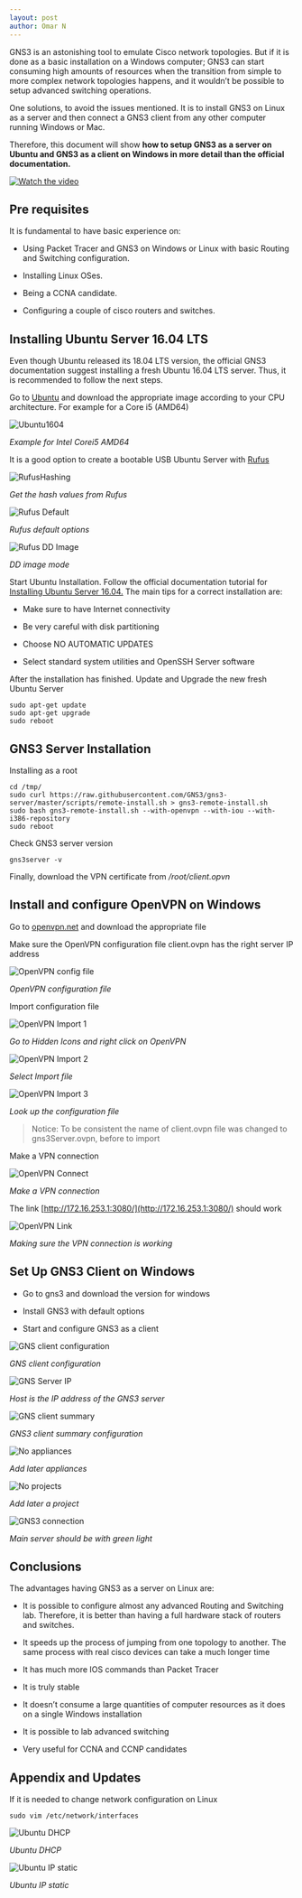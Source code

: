 ```yaml
---
layout: post
author: Omar N
---
```


GNS3 is an astonishing tool to emulate Cisco network topologies. But if it is done as a basic installation on a Windows computer; GNS3 can start consuming high amounts of resources when the transition from simple to more complex network topologies happens, and it wouldn’t be possible to setup advanced switching operations.

One solutions, to avoid the issues mentioned. It is to install GNS3 on Linux as a server and then connect a GNS3 client from any other computer running Windows or Mac.

Therefore, this document will show **how to setup GNS3 as a server on Ubuntu and GNS3 as a client on Windows in more detail than the official documentation.**

[![Watch the video](https://img.youtube.com/vi/4yelKWsP3OQ/hqdefault.jpg)](https://youtu.be/4yelKWsP3OQ)

## Pre requisites

It is fundamental to have basic experience on:

- Using Packet Tracer and GNS3 on Windows or Linux with basic Routing and Switching configuration.

- Installing Linux OSes.

- Being a CCNA candidate.

- Configuring a couple of cisco routers and switches.

## Installing Ubuntu Server 16.04 LTS

Even though Ubuntu released its 18.04 LTS version, the official GNS3 documentation suggest installing a fresh Ubuntu 16.04 LTS server. Thus, it is recommended to follow the next steps.

Go to [Ubuntu](https://releases.ubuntu.com/xenial/) and download the appropriate image according to your CPU architecture. For example for a Core i5 (AMD64)

![Ubuntu1604](/assets/images/2019-08-11-GNS3-as-a-Server-on-Linux/downloadUbuntu_16.04_1024x343.jpg "Download Ubuntu 16.04")

*Example for Intel Corei5 AMD64*

It is a good option to create a bootable USB Ubuntu Server with [Rufus](https://rufus.ie/en/)

![RufusHashing](/assets/images/2019-08-11-GNS3-as-a-Server-on-Linux/Rufus_Hashing_600x908.jpg "Rufus Hashing")

*Get the hash values from Rufus*

![Rufus Default](/assets/images/2019-08-11-GNS3-as-a-Server-on-Linux/Rufus_DefaultOptions_477x785.jpg "Rufus Defaul")

*Rufus default options*

![Rufus DD Image](/assets/images/2019-08-11-GNS3-as-a-Server-on-Linux/Rufus_DD_Image_Mode_612x785.jpg "Rufus DD Image")

*DD image mode*

Start Ubuntu Installation. Follow the official documentation tutorial for [Installing Ubuntu Server 16.04.](https://tutorials.ubuntu.com/tutorial/tutorial-install-ubuntu-server-1604#0) The main tips for a correct installation are:

- Make sure to have Internet connectivity

- Be very careful with disk partitioning

- Choose NO AUTOMATIC UPDATES

- Select standard system utilities and OpenSSH Server software

After the installation has finished. Update and Upgrade the new fresh Ubuntu Server

```Shell
sudo apt-get update
sudo apt-get upgrade
sudo reboot
```

## GNS3 Server Installation

Installing as a root

```Shell
cd /tmp/
sudo curl https://raw.githubusercontent.com/GNS3/gns3-server/master/scripts/remote-install.sh > gns3-remote-install.sh
sudo bash gns3-remote-install.sh --with-openvpn --with-iou --with-i386-repository
sudo reboot
```

Check GNS3 server version

```Shell
gns3server -v
```
Finally, download the VPN certificate from */root/client.opvn*

## Install and configure OpenVPN on Windows

Go to [openvpn.net](https://openvpn.net/community-downloads/) and download the appropriate file

Make sure the OpenVPN configuration file client.ovpn has the right server IP address

![OpenVPN config file](/assets/images/2019-08-11-GNS3-as-a-Server-on-Linux/openVPN_configFile_400x267.jpg "OpenVPN config file")

*OpenVPN configuration file*

Import configuration file

![OpenVPN Import 1](/assets/images/2019-08-11-GNS3-as-a-Server-on-Linux/openVPN_import01_183x170.jpg "OpenVPN Import")

*Go to Hidden Icons and right click on OpenVPN*

![OpenVPN Import 2](/assets/images/2019-08-11-GNS3-as-a-Server-on-Linux/openVPN_import02_234x171.jpg "OpenVPN Import")

*Select Import file*


![OpenVPN Import 3](/assets/images/2019-08-11-GNS3-as-a-Server-on-Linux/openVPN_import03_619x363.jpg "OpenVPN Import")

*Look up the configuration file*

> Notice: To be consistent the name of client.ovpn file was changed to gns3Server.ovpn, before to import

Make a VPN connection


![OpenVPN Connect](/assets/images/2019-08-11-GNS3-as-a-Server-on-Linux/openVPN_connect_325x365.jpg "OpenVPN Connect")

*Make a VPN connection*

The link [http://172.16.253.1:3080/](http://172.16.253.1:3080/) should work

![OpenVPN Link](/assets/images/2019-08-11-GNS3-as-a-Server-on-Linux/openVPN_link_631x373.jpg "OpenVPN Link")

*Making sure the VPN connection is working*

## Set Up GNS3 Client on Windows

- Go to gns3 and download the version for windows

- Install GNS3 with default options

- Start and configure GNS3 as a client

![GNS client configuration](/assets/images/2019-08-11-GNS3-as-a-Server-on-Linux/GNS3client01_801x692.jpg "GNS client configuration")

*GNS client configuration*

![GNS Server IP](/assets/images/2019-08-11-GNS3-as-a-Server-on-Linux/GNS3client02_802x688.jpg "GNS Server IP")

*Host is the IP address of the GNS3 server*

![GNS client summary](/assets/images/2019-08-11-GNS3-as-a-Server-on-Linux/GNS3client03_805x691.jpg "GNS client summary")

*GNS3 client summary configuration*

![No appliances](/assets/images/2019-08-11-GNS3-as-a-Server-on-Linux/GNS3client04.jpg "No appliances")

*Add later appliances*

![No projects](/assets/images/2019-08-11-GNS3-as-a-Server-on-Linux/GNS3client05.jpg "No projects")

*Add later a project*

![GNS3 connection](/assets/images/2019-08-11-GNS3-as-a-Server-on-Linux/GNS3client06_300x229.jpg "GNS3 connection")

*Main server should be with green light*

## Conclusions

The advantages having GNS3 as a server on Linux are:

- It is possible to configure almost any advanced Routing and Switching lab. Therefore, it is better than having a full hardware stack of routers and switches.

- It speeds up the process of jumping from one topology to another. The same process with real cisco devices can take a much longer time

- It has much more IOS commands than Packet Tracer

- It is truly stable

- It doesn’t consume a large quantities of computer resources as it does on a single Windows installation

- It is possible to lab advanced switching

- Very useful for CCNA and CCNP candidates

## Appendix and Updates

If it is needed to change network configuration on Linux

```Shell
sudo vim /etc/network/interfaces
```

![Ubuntu DHCP](/assets/images/2019-08-11-GNS3-as-a-Server-on-Linux/UbuntuNetworkDHCP.jpg "Ubuntu DHCP")

*Ubuntu DHCP*

![Ubuntu IP static](/assets/images/2019-08-11-GNS3-as-a-Server-on-Linux/UbuntuNetworkStatic.jpg "Ubuntu IP static")

*Ubuntu IP static*
